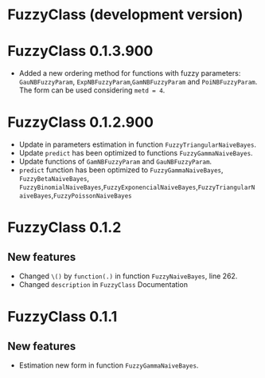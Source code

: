 # FuzzyClass (development version)

# FuzzyClass 0.1.3.900

- Added a new ordering method for functions with fuzzy parameters: `GauNBFuzzyParam`, `ExpNBFuzzyParam`,`GamNBFuzzyParam` and `PoiNBFuzzyParam`. The form can be used considering `metd = 4`.

# FuzzyClass 0.1.2.900

- Update in parameters estimation in function `FuzzyTriangularNaiveBayes`.
- Update `predict` has been optimized to functions `FuzzyGammaNaiveBayes`.
- Update functions of `GamNBFuzzyParam` and `GauNBFuzzyParam`.
- `predict` function has been optimized to `FuzzyGammaNaiveBayes`, `FuzzyBetaNaiveBayes`, `FuzzyBinomialNaiveBayes`,`FuzzyExponencialNaiveBayes`,`FuzzyTriangularNaiveBayes`,`FuzzyPoissonNaiveBayes`

# FuzzyClass 0.1.2

## New features

- Changed `\()` by `function(.)` in function `FuzzyNaiveBayes`, line 262.
- Changed `description` in `FuzzyClass` Documentation



# FuzzyClass 0.1.1

## New features

- Estimation new form in function `FuzzyGammaNaiveBayes`.

